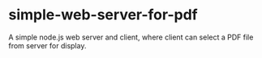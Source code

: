 # simple-web-server-for-pdf
A simple node.js web server and client, where client can select a PDF file from server for display.
